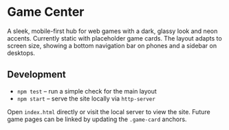 # Game Center

A sleek, mobile-first hub for web games with a dark, glassy look and neon accents. Currently static with placeholder game cards.
The layout adapts to screen size, showing a bottom navigation bar on phones and a sidebar on desktops.

## Development

- `npm test` – run a simple check for the main layout
- `npm start` – serve the site locally via `http-server`

Open `index.html` directly or visit the local server to view the site. Future game pages can be linked by updating the `.game-card` anchors.
